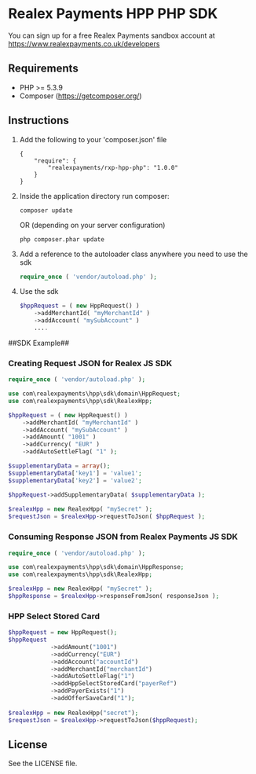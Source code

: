 # Realex Payments HPP PHP SDK
You can sign up for a free Realex Payments sandbox account at https://www.realexpayments.co.uk/developers

## Requirements ##
- PHP >= 5.3.9
- Composer (https://getcomposer.org/)

## Instructions ##

1. Add the following to your 'composer.json' file

    ```
    {
        "require": {
            "realexpayments/rxp-hpp-php": "1.0.0"
        }    
    }
    ```

2. Inside the application directory run composer:

    ```
    composer update
    ```

    OR (depending on your server configuration)

    ```
    php composer.phar update
    ```

3. Add a reference to the autoloader class anywhere you need to use the sdk

    ```php
    require_once ( 'vendor/autoload.php' );
    ```

4. Use the sdk <br/>

    ```php
	$hppRequest = ( new HppRequest() )
		->addMerchantId( "myMerchantId" )
		->addAccount( "mySubAccount" )
        ....
	```

##SDK Example##

### Creating Request JSON for Realex JS SDK

```php
require_once ( 'vendor/autoload.php' );

use com\realexpayments\hpp\sdk\domain\HppRequest;
use com\realexpayments\hpp\sdk\RealexHpp;

$hppRequest = ( new HppRequest() )
	->addMerchantId( "myMerchantId" )
	->addAccount( "mySubAccount" )
	->addAmount( "1001" )
	->addCurrency( "EUR" )
	->addAutoSettleFlag( "1" );

$supplementaryData = array();
$supplementaryData['key1'] = 'value1';
$supplementaryData['key2'] = 'value2';

$hppRequest->addSupplementaryData( $supplementaryData );	
	
$realexHpp = new RealexHpp( "mySecret" );
$requestJson = $realexHpp->requestToJson( $hppRequest );
```

### Consuming Response JSON from Realex Payments JS SDK

```php
require_once ( 'vendor/autoload.php' );

use com\realexpayments\hpp\sdk\domain\HppResponse;
use com\realexpayments\hpp\sdk\RealexHpp;

$realexHpp = new RealexHpp( "mySecret" );
$hppResponse = $realexHpp->responseFromJson( responseJson );
```
### HPP Select Stored Card
```php
$hppRequest = new HppRequest();
$hppRequest
	        ->addAmount("1001")
	        ->addCurrency("EUR")
	        ->addAccount("accountId")
	        ->addMerchantId("merchantId")
	        ->addAutoSettleFlag("1")
		    ->addHppSelectStoredCard("payerRef")
		    ->addPayerExists("1")
		    ->addOfferSaveCard("1");
			
$realexHpp = new RealexHpp("secret");
$requestJson = $realexHpp->requestToJson($hppRequest);
```
## License

See the LICENSE file.
